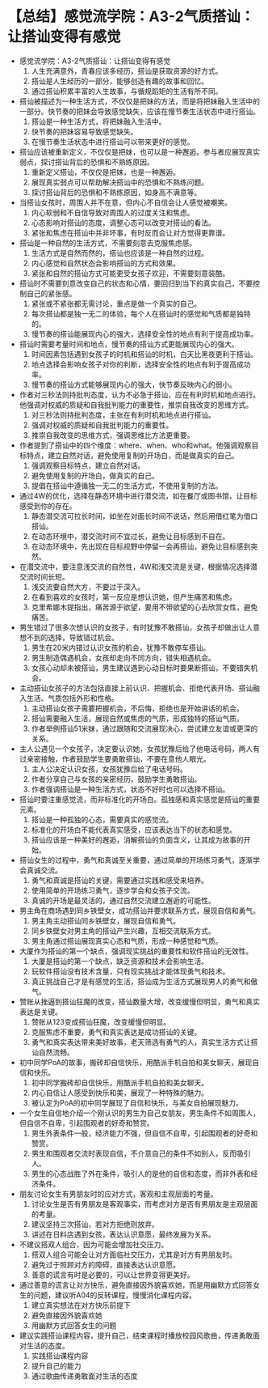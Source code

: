 # 【总结】感觉流学院：A3-2气质搭讪：让搭讪变得有感觉

-   感觉流学院：A3-2气质搭讪：让搭讪变得有感觉
    1.  人生充满意外，青春应该多经历，搭讪是获取资源的好方式。
    2.  搭讪是人生经历的一部分，能够创造有趣的故事和回忆。
    3.  通过搭讪积累丰富的人生故事，与循规蹈矩的生活有所不同。
-   搭讪被描述为一种生活方式，不仅仅是把妹的方法，而是将把妹融入生活中的一部分。快节奏的把妹会导致感觉缺失，应该在慢节奏生活状态中进行搭讪。
    1.  搭讪是一种生活方式，将把妹融入生活中。
    2.  快节奏的把妹容易导致感觉缺失。
    3.  在慢节奏生活状态中进行搭讪可以带来更好的感觉。
-   搭讪应该被重新定义，不仅仅是把妹，也可以是一种邂逅。参与者应展现真实弱点，探讨搭讪背后的恐惧和不熟练原因。
    1.  重新定义搭讪，不仅仅是把妹，也是一种邂逅。
    2.  展现真实弱点可以帮助解决搭讪中的恐惧和不熟练问题。
    3.  探讨搭讪背后的恐惧和不熟练原因，如身高不满意等。
-   当搭讪女孩时，周围人并不在意，但内心不自信会让人感觉被嘲笑。
    1.  内心软弱和不自信导致对周围人的过度关注和焦虑。
    2.  心态影响对搭讪的态度，调整心态可以改变对搭讪的看法。
    3.  紧张和焦虑在搭讪中并非坏事，有时反而会让对方觉得更靠谱。
-   搭讪是一种自然的生活方式，不需要刻意去克服焦虑感。
    1.  生活方式是自然而然的，搭讪也应该是一种自然的过程。
    2.  内心感觉和自然状态会影响搭讪的方式和效果。
    3.  紧张和自然的搭讪方式可能更受女孩子欢迎，不需要刻意装酷。
-   搭讪时不需要刻意改变自己的状态和心情，要回归到当下的真实自己，不要控制自己的紧张感。
    1.  紧张或不紧张都无需讨论，重点是做一个真实的自己。
    2.  每次搭讪都是独一无二的体验，每个人在搭讪时的感觉和气质都是独特的。
    3.  慢节奏的搭讪能展现内心的强大，选择安全性的地点有利于提高成功率。
-   搭讪时需要考量时间和地点，慢节奏的搭讪方式更能展现内心的强大。
    1.  时间因素包括遇到女孩子的时机和搭讪的时机，白天比黑夜更利于搭讪。
    2.  地点选择会影响女孩子对你的判断，选择安全性的地点有利于提高成功率。
    3.  慢节奏的搭讪方式能够展现内心的强大，快节奏反映内心的弱小。
-   作者对三秒法则持批判态度，认为不必急于搭讪，应在有利时机和地点进行。他强调对权威的质疑和自我批判能力的重要性，推崇自我改变的思维方式。
    1.  对三秒法则持批判态度，主张在有利时机和地点进行搭讪。
    2.  强调对权威的质疑和自我批判能力的重要性。
    3.  推崇自我改变的思维方式，强调思维比方法更重要。
-   作者提到了搭讪中的四个维度：where、when、who和what。他强调观察目标特点，建立自然对话，避免使用复制的开场白，而是做真实的自己。
    1.  强调观察目标特点，建立自然对话。
    2.  避免使用复制的开场白，做真实的自己。
    3.  提倡在搭讪中遵循独一无二的生活方式，不使用复制的方法。
-   通过4W的优化，选择在静态环境中进行潜交流，如在餐厅或图书馆，让目标感受到你的存在。
    1.  静态潜交流可拉长时间，如坐在对面长时间不说话，然后用借红笔为借口搭讪。
    2.  在动态环境中，潜交流时间不宜过长，避免让目标感到不自在。
    3.  在动态环境中，先出现在目标视野中停留一会再搭讪，避免让目标感到突然。
-   在潜交流中，要注意浅交流的自然性，4W和浅交流是关键，根据情况选择潜交流时间长短。
    1.  浅交流要自然大方，不要过于深入。
    2.  在看到喜欢的女孩时，第一反应是想认识她，但产生痛苦和焦虑。
    3.  克里希娜木提指出，痛苦源于欲望，要用不带欲望的心去欣赏女性，避免痛苦。
-   男生错过了很多次想认识的女孩子，有时犹豫不敢搭讪，女孩子却做出让人意想不到的选择，导致错过机会。
    1.  男生在20米内错过认识女孩的机会，犹豫不敢停车搭讪。
    2.  男生制造偶遇机会，女孩却走向不同方向，错失相遇机会。
    3.  女孩心动却未被搭讪，男生建议遇到心动目标时要果断搭讪，不要错失机会。
-   主动搭讪女孩子的方法包括直接上前认识、把握机会、拒绝代表开场、搭讪融入生活、气质包括外形和性格。
    1.  主动搭讪女孩子需要把握机会，不后悔，拒绝也是开始讲话的机会。
    2.  搭讪需要融入生活，展现自然或焦虑的气质，形成独特的搭讪气质。
    3.  作者举例搭讪51米妹，通过跟随和交流展现决心，尝试建立友谊或更深的关系。
-   主人公遇见一个女孩子，决定要认识她，女孩犹豫后给了他电话号码，两人有过亲密接触，作者鼓励学生要勇敢搭讪，不要在意他人眼光。
    1.  主人公决定认识女孩，女孩犹豫后给了电话号码。
    2.  作者分享自己与女孩的亲密经历，鼓励学生勇敢搭讪。
    3.  作者强调搭讪是一种生活方式，状态不好时也可以选择不搭讪。
-   搭讪时要注重感觉流，而非标准化的开场白。孤独感和真实感觉是搭讪的重要元素。
    1.  搭讪是一种孤独的心态，需要真实的感觉流。
    2.  标准化的开场白不能代表真实感受，应该表达当下的状态和感觉。
    3.  搭讪应该是一种美好的邂逅，消解搭讪的负面含义，让其成为故事的开始。
-   搭讪女生的过程中，勇气和真诚至关重要，通过简单的开场练习勇气，逐渐学会真诚交流。
    1.  勇气和真诚是搭讪的关键，需要通过实践和感受来培养。
    2.  使用简单的开场练习勇气，逐步学会和女孩子交流。
    3.  真诚的开场是最灵活的，通过自然交流建立邂逅的可能性。
-   男主角在商场遇到同乡铁壁女，成功搭讪并要求联系方式，展现自信和勇气。
    1.  男主角主动搭讪同乡铁壁女，展现自信和勇气。
    2.  同乡铁壁女对男主角的搭讪产生兴趣，互相交流联系方式。
    3.  男主角通过搭讪展现真实心态和气质，形成一种感觉和气质。
-   大厦作为搭讪的第一个缺点，强调现实挑战的重要性和软件搭讪的无效性。
    1.  大厦是搭讪的第一个缺点，缺乏资源和技术会影响生活。
    2.  玩软件搭讪没有技术含量，只有现实挑战才能体现勇气和技术。
    3.  真正挑战自己才是有感觉的生活，搭讪成为生活方式展现男人的勇气和傲气。
-   赞账从挫逼到搭讪狂魔的改变，搭讪数量大增，改变缓慢但明显，勇气和真实表达是关键。
    1.  赞账从123变成搭讪狂魔，改变缓慢但明显。
    2.  克服焦虑不重要，勇气和真实表达是成功搭讪的关键。
    3.  勇气和真实表达带来美好故事，老天筛选有勇气的人，真实生活方式让搭讪自然流畅。
-   初中同学PoA的故事，搬砖却自信快乐，用酷派手机自拍和美女聊天，展现自信和快乐。
    1.  初中同学搬砖却自信快乐，用酷派手机自拍和美女聊天。
    2.  内心自信让人感受到快乐和美，展现了一种特殊的魅力。
    3.  被认定为PoA的初中同学展现了自信和快乐，与美女自拍展现魅力。
-   一个女生自信地介绍一个刚认识的男生为自己女朋友，男生条件不如周围人，但自信不自卑，引起围观者的好奇和赞赏。
    1.  男生外表条件一般，经济能力不强，但自信不自卑，引起围观者的好奇和赞赏。
    2.  男生和围观者交流时表现自信，不介意自己的条件不如别人，反而吸引人。
    3.  男生的心态战胜了外在条件，吸引人的是他的自信和态度，而非外表和经济条件。
-   朋友讨论女生有男朋友时的应对方式，客观和主观层面的考量。
    1.  讨论女生是否有男朋友是客观事实，而考虑对方是否有男朋友是主观层面的考量。
    2.  建议坚持三次搭讪，若对方拒绝则放弃。
    3.  讲述在日料店遇到女孩，表达认识意愿，最终发展为关系。
-   不建议搭双人组合，因为可能会增加社交压力。
    1.  搭双人组合可能会让对方面临社交压力，尤其是对方有男朋友时。
    2.  避免过于照顾对方的障碍，直接表达认识意愿。
    3.  善意的谎言有时是必要的，可以让世界变得更美好。
-   通过善意的谎言让对方快乐，避免直接因外貌喜欢她，而是用幽默方式回答女生的问题，建议听A04的反转课程，慢慢消化课程内容。
    1.  建立真实想法在对方快乐前提下
    2.  避免直接因外貌喜欢她
    3.  用幽默方式回答女生的问题
-   建议实践搭讪课程内容，提升自己，结束课程时播放校园风歌曲，传递勇敢面对生活的态度。
    1.  实践搭讪课程内容
    2.  提升自己的能力
    3.  通过歌曲传递勇敢面对生活的态度
